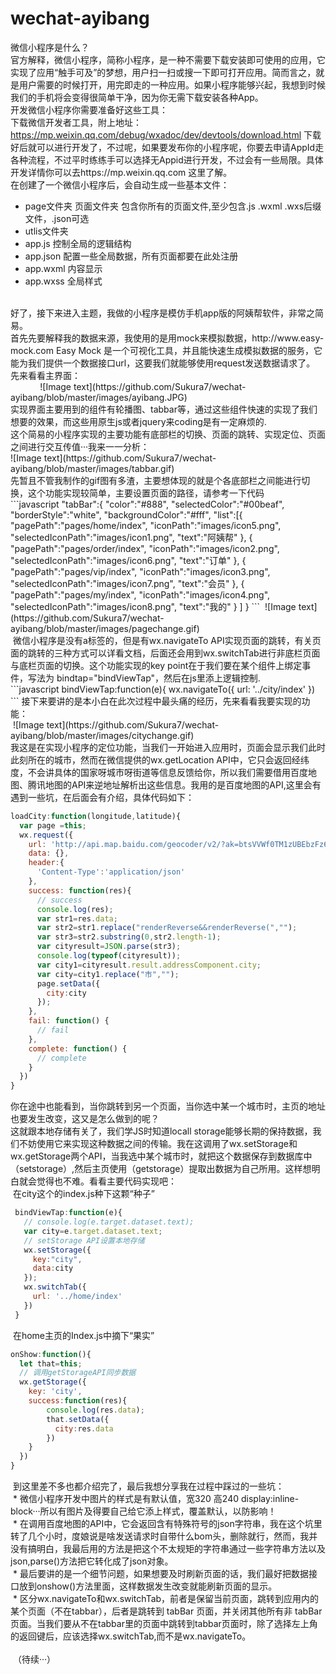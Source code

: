 # wechat-ayibang
微信小程序是什么？<br>
官方解释，微信小程序，简称小程序，是一种不需要下载安装即可使用的应用，它实现了应用“触手可及”的梦想，用户扫一扫或搜一下即可打开应用。简而言之，就是用户需要的时候打开，用完即走的一种应用。如果小程序能够兴起，我想到时候我们的手机将会变得很简单干净，因为你无需下载安装各种App。<br>
开发微信小程序你需要准备好这些工具：<br>
下载微信开发者工具，附上地址：https://mp.weixin.qq.com/debug/wxadoc/dev/devtools/download.html 下载好后就可以进行开发了，不过呢，如果要发布你的小程序呢，你要去申请AppId走各种流程，不过平时练练手可以选择无Appid进行开发，不过会有一些局限。具体开发详情你可以去https://mp.weixin.qq.com 这里了解。<br>
在创建了一个微信小程序后，会自动生成一些基本文件：<br>
* page文件夹 页面文件夹 包含你所有的页面文件,至少包含.js .wxml .wxs后缀文件，.json可选
* utlis文件夹
* app.js 控制全局的逻辑结构
* app.json 配置一些全局数据，所有页面都要在此处注册
* app.wxml 内容显示
* app.wxss 全局样式
<br>
好了，接下来进入主题，我做的小程序是模仿手机app版的阿姨帮软件，非常之简易。<br>
首先先要解释我的数据来源，我使用的是用mock来模拟数据，http://www.easy-mock.com Easy Mock 是一个可视化工具，并且能快速生成模拟数据的服务，它能为我们提供一个数据接口url，这要我们就能够使用request发送数据请求了。<br>
先来看看主界面：<br>
              ![Image text](https://github.com/Sukura7/wechat-ayibang/blob/master/images/ayibang.JPG) <br>
实现界面主要用到的组件有轮播图、tabbar等，通过这些组件快速的实现了我们想要的效果，而这些用原生js或者jquery来coding是有一定麻烦的.<br>
这个简易的小程序实现的主要功能有底部栏的切换、页面的跳转、实现定位、页面之间进行交互传值···我来一一分析：<br>
![Image text](https://github.com/Sukura7/wechat-ayibang/blob/master/images/tabbar.gif) <br>
先暂且不管我制作的gif图有多渣，主要想体现的就是个各底部栏之间能进行切换，这个功能实现较简单，主要设置页面的路径，请参考一下代码<br>
```javascript
"tabBar":{
    "color":"#888",
    "selectedColor":"#00beaf",
    "borderStyle":"white",
    "backgroundColor":"#fff",
    "list":[{
      "pagePath":"pages/home/index",
      "iconPath":"images/icon5.png",
      "selectedIconPath":"images/icon1.png",
      "text":"阿姨帮"
      },
      {
        "pagePath":"pages/order/index",
        "iconPath":"images/icon2.png",
        "selectedIconPath":"images/icon6.png",
        "text":"订单"
      },
      {
        "pagePath":"pages/vip/index",
        "iconPath":"images/icon3.png",
        "selectedIconPath":"images/icon7.png",
        "text":"会员"
      },
      {
        "pagePath":"pages/my/index",
        "iconPath":"images/icon4.png",
        "selectedIconPath":"images/icon8.png",
        "text":"我的"
        }
    ]
  }
  ```
  ![Image text](https://github.com/Sukura7/wechat-ayibang/blob/master/images/pagechange.gif) <br>
 微信小程序是没有a标签的，但是有wx.navigateTo API实现页面的跳转，有关页面的跳转的三种方式可以详看文档，后面还会用到wx.switchTab进行非底栏页面与底栏页面的切换。这个功能实现的key point在于我们要在某个组件上绑定事件，写法为 bindtap="bindViewTap"，然后在js里添上逻辑控制.<br>
  ```javascript
  bindViewTap:function(e){
    wx.navigateTo({
        url: '../city/index'
    })
 ```
 接下来要讲的是本小白在此次过程中最头痛的经历，先来看看我要实现的功能：<br>
  ![Image text](https://github.com/Sukura7/wechat-ayibang/blob/master/images/citychange.gif) <br>
 我这是在实现小程序的定位功能，当我们一开始进入应用时，页面会显示我们此时此刻所在的城市，然而在微信提供的wx.getLocation API中，它只会返回经纬度，不会讲具体的国家呀城市呀街道等信息反馈给你，所以我们需要借用百度地图、腾讯地图的API来逆地址解析出这些信息。我用的是百度地图的API,这里会有遇到一些坑，在后面会有介绍，具体代码如下：<br>

  ```javascript
  loadCity:function(longitude,latitude){
    var page =this;
    wx.request({
      url: 'http://api.map.baidu.com/geocoder/v2/?ak=btsVVWf0TM1zUBEbzFz6QqWF&callback=renderReverse&location='+latitude+','+longitude+'&output=json&pois=1',
      data: {},
      header:{
        'Content-Type':'application/json'
      },
      success: function(res){
        // success
        console.log(res);
        var str1=res.data;
        var str2=str1.replace("renderReverse&&renderReverse(","");
        var str3=str2.substring(0,str2.length-1);
        var cityresult=JSON.parse(str3);
        console.log(typeof(cityresult));
        var city1=cityresult.result.addressComponent.city;
        var city=city1.replace("市","");
        page.setData({
          city:city
        });
      },
      fail: function() {
        // fail
      },
      complete: function() {
        // complete
      }
    })
  } 
 ```
你在途中也能看到，当你跳转到另一个页面，当你选中某一个城市时，主页的地址也要发生改变，这又是怎么做到的呢？<br>
这就跟本地存储有关了，我们学JS时知道locall storage能够长期的保持数据，我们不妨使用它来实现这种数据之间的传输。我在这调用了wx.setStorage和   wx.getStorage两个API，当我选中某个城市时，就把这个数据保存到数据库中（setstorage）,然后主页使用（getstorage）提取出数据为自己所用。这样想明白就会觉得也不难。看看主要代码实现吧：<br>
  在city这个的index.js种下这颗“种子”<br>
 
 ```javascript
  bindViewTap:function(e){
    // console.log(e.target.dataset.text);
    var city=e.target.dataset.text;
    // setStorage API设置本地存储
    wx.setStorage({
      key:"city",
      data:city
    });
    wx.switchTab({
      url: '../home/index'
    })
  }
  ```
  在home主页的Index.js中摘下“果实”<br>
  ```javascript
  onShow:function(){
    let that=this;
    // 调用getStorageAPI同步数据
    wx.getStorage({
      key: 'city',
      success:function(res){
          console.log(res.data);
          that.setData({
            city:res.data
          })
      }
    })
  }
  ```
  到这里差不多也都介绍完了，最后我想分享我在过程中踩过的一些坑：<br>
  * 微信小程序开发中图片的样式是有默认值，宽320 高240 display:inline-block···所以有图片及得要自己给它添上样式，覆盖默认，以防影响！<br>
  * 在调用百度地图的API中，它会返回含有特殊符号的json字符串，我在这个坑里转了几个小时，度娘说是啥发送请求时自带什么bom头，删除就行，然而，我并没有搞明白，我最后用的方法是把这个不太规矩的字符串通过一些字符串方法以及json,parse()方法把它转化成了json对象。<br>
  * 最后要讲的是一个细节问题，如果想要及时刷新页面的话，我们最好把数据接口放到onshow()方法里面，这样数据发生改变就能刷新页面的显示。<br>
  * 区分wx.navigateTo和wx.switchTab，前者是保留当前页面，跳转到应用内的某个页面（不在tabbar），后者是跳转到 tabBar 页面，并关闭其他所有非 tabBar 页面。当我们要从不在tabbar里的页面中跳转到tabbar页面时，除了选择左上角的返回键后，应该选择wx.switchTab,而不是wx.navigateTo。<br>
  <br>
  （待续···）
  
 

